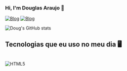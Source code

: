### Hi, I'm Douglas Araujo 👋

[![Blog](https://img.shields.io/badge/LinkedIn-0077B5?style=for-the-badge&logo=linkedin&logoColor=white)](https://linkedin.com/in/doug-araujo)
[![Blog](https://img.shields.io/badge/Instagram-E4405F?style=for-the-badge&logo=instagram&logoColor=white)](https://www.instagram.com/dougs.araujo/)

![Doug's GitHub stats](https://github-readme-stats.vercel.app/api?username=Dougss&show_icons=true&theme=radical)

## Tecnologias que eu uso no meu dia 🖥️

<div style="display: inline_block"><br/>
  <img align="center" alt="HTML5" src="https://img.shields.io/badge/HTML-239120?style=for-the-badge&logo=html5&logoColor=white"/>
</div>  
